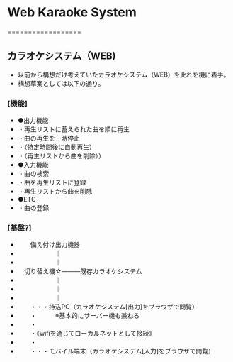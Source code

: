 # Web Karaoke System
==================

## カラオケシステム（WEB)

* 以前から構想だけ考えていたカラオケシステム（WEB）を此れを機に着手。
* 構想草案としては以下の通り。

### [機能]
* ●出力機能
* ・再生リストに蓄えられた曲を順に再生
* ・曲の再生を一時停止
* ・（特定時間後に自動再生）
* ・（再生リストから曲を削除））
* ●入力機能
* ・曲の検索
* ・曲を再生リストに登録
* ・再生リストから曲を削除
* ●ETC
* ・曲の登録

### [基盤?]
* 　　備え付け出力機器
* 　　　　　　｜
* 　　　　　　｜
* 　切り替え機☆―――既存カラオケシステム
* 　　　　　　｜
* 　　　　　　｜
* 　　　　　　｜
* 　　・・・持込PC（カラオケシステム[出力]をブラウザで閲覧）
* 　　・　　　※基本的にサーバー機も兼ねる
* 　　・　　　
* 　　・《wifiを通じてローカルネットとして接続》
* 　　・　　　
* 　　・・・モバイル端末（カラオケシステム[入力]をブラウザで閲覧）



